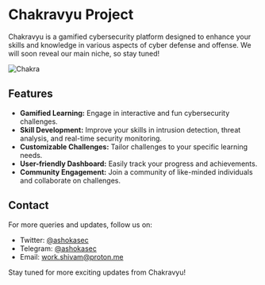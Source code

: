 # Chakravyu Project

Chakravyu is a gamified cybersecurity platform designed to enhance your skills and knowledge in various aspects of cyber defense and offense. We will soon reveal our main niche, so stay tuned!

![Chakra](https://media1.giphy.com/media/v1.Y2lkPTc5MGI3NjExc21ndDYzNWR0dndremYwdWJtamdxbDFsMHZqb2p0Z29rdm5qbXJzeiZlcD12MV9pbnRlcm5hbF9naWZfYnlfaWQmY3Q9Zw/YSwGhkJJiSXREs3NF8/giphy.webp)

## Features

- **Gamified Learning:** Engage in interactive and fun cybersecurity challenges.
- **Skill Development:** Improve your skills in intrusion detection, threat analysis, and real-time security monitoring.
- **Customizable Challenges:** Tailor challenges to your specific learning needs.
- **User-friendly Dashboard:** Easily track your progress and achievements.
- **Community Engagement:** Join a community of like-minded individuals and collaborate on challenges.

## Contact

For more queries and updates, follow us on:
- Twitter: [@ashokasec](https://twitter.com/ashokasec)
- Telegram: [@ashokasec](https://t.me/ashokasec)
- Email: work.shivam@proton.me

Stay tuned for more exciting updates from Chakravyu!
